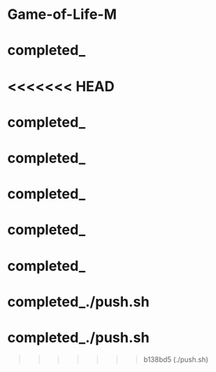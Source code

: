 # Game-of-Life-M
# completed_
<<<<<<< HEAD
=======
# completed_
# completed_
# completed_
# completed_
# completed_
# completed_./push.sh
# completed_./push.sh
>>>>>>> b138bd5 (./push.sh)
